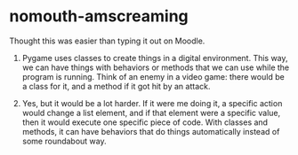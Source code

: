 # nomouth-amscreaming

Thought this was easier than typing it out on Moodle.
1. Pygame uses classes to create things in a digital environment. This way, we can have things with behaviors or methods that we can use while the program is running.
Think of an enemy in a video game: there would be a class for it, and a method if it got hit by an attack.

2. Yes, but it would be a lot harder. If it were me doing it, a specific action would change a list element, and if that element were a specific value, then it would 
execute one specific piece of code. With classes and methods, it can have behaviors that do things automatically instead of some roundabout way.
